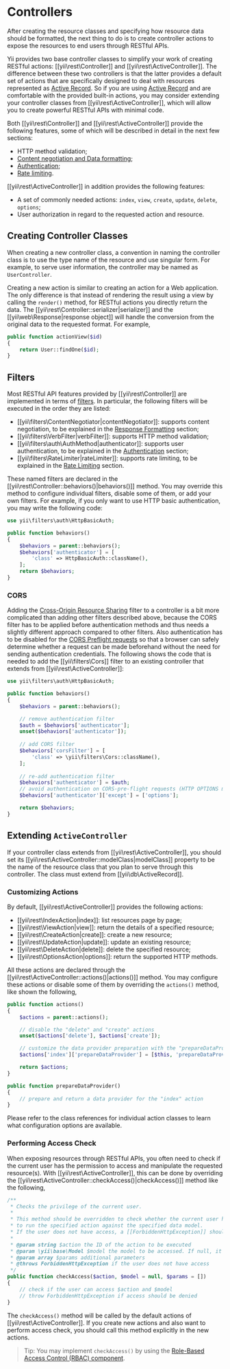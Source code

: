 Controllers
===========

After creating the resource classes and specifying how resource data should be formatted, the next thing
to do is to create controller actions to expose the resources to end users through RESTful APIs.

Yii provides two base controller classes to simplify your work of creating RESTful actions:
[[yii\rest\Controller]] and [[yii\rest\ActiveController]]. The difference between these two controllers
is that the latter provides a default set of actions that are specifically designed to deal with
resources represented as [Active Record](db-active-record.md). So if you are using [Active Record](db-active-record.md)
and are comfortable with the provided built-in actions, you may consider extending your controller classes
from [[yii\rest\ActiveController]], which will allow you to create powerful RESTful APIs with minimal code.

Both [[yii\rest\Controller]] and [[yii\rest\ActiveController]] provide the following features, some of which
will be described in detail in the next few sections:

* HTTP method validation;
* [Content negotiation and Data formatting](rest-response-formatting.md);
* [Authentication](rest-authentication.md);
* [Rate limiting](rest-rate-limiting.md).

[[yii\rest\ActiveController]] in addition provides the following features:

* A set of commonly needed actions: `index`, `view`, `create`, `update`, `delete`, `options`;
* User authorization in regard to the requested action and resource.


## Creating Controller Classes <span id="creating-controller"></span>

When creating a new controller class, a convention in naming the controller class is to use
the type name of the resource and use singular form. For example, to serve user information,
the controller may be named as `UserController`.

Creating a new action is similar to creating an action for a Web application. The only difference
is that instead of rendering the result using a view by calling the `render()` method, for RESTful actions
you directly return the data. The [[yii\rest\Controller::serializer|serializer]] and the
[[yii\web\Response|response object]] will handle the conversion from the original data to the requested
format. For example,

```php
public function actionView($id)
{
    return User::findOne($id);
}
```


## Filters <span id="filters"></span>

Most RESTful API features provided by [[yii\rest\Controller]] are implemented in terms of [filters](structure-filters.md).
In particular, the following filters will be executed in the order they are listed:

* [[yii\filters\ContentNegotiator|contentNegotiator]]: supports content negotiation, to be explained in
  the [Response Formatting](rest-response-formatting.md) section;
* [[yii\filters\VerbFilter|verbFilter]]: supports HTTP method validation;
* [[yii\filters\auth\AuthMethod|authenticator]]: supports user authentication, to be explained in
  the [Authentication](rest-authentication.md) section;
* [[yii\filters\RateLimiter|rateLimiter]]: supports rate limiting, to be explained in
  the [Rate Limiting](rest-rate-limiting.md) section.

These named filters are declared in the [[yii\rest\Controller::behaviors()|behaviors()]] method.
You may override this method to configure individual filters, disable some of them, or add your own filters.
For example, if you only want to use HTTP basic authentication, you may write the following code:

```php
use yii\filters\auth\HttpBasicAuth;

public function behaviors()
{
    $behaviors = parent::behaviors();
    $behaviors['authenticator'] = [
        'class' => HttpBasicAuth::className(),
    ];
    return $behaviors;
}
```

### CORS <span id="cors"></span>

Adding the [Cross-Origin Resource Sharing](structure-filters.md#cors) filter to a controller is a bit more complicated
than adding other filters described above, because the CORS filter has to be applied before authentication methods
and thus needs a slightly different approach compared to other filters. Also authentication has to be disabled for the
[CORS Preflight requests](https://developer.mozilla.org/en-US/docs/Web/HTTP/Access_control_CORS#Preflighted_requests)
so that a browser can safely determine whether a request can be made beforehand without the need for sending
authentication credentials. The following shows the code that is needed to add the [[yii\filters\Cors]] filter
to an existing controller that extends from [[yii\rest\ActiveController]]:

```php
use yii\filters\auth\HttpBasicAuth;

public function behaviors()
{
    $behaviors = parent::behaviors();

    // remove authentication filter
    $auth = $behaviors['authenticator'];
    unset($behaviors['authenticator']);
    
    // add CORS filter
    $behaviors['corsFilter'] = [
        'class' => \yii\filters\Cors::className(),
    ];
    
    // re-add authentication filter
    $behaviors['authenticator'] = $auth;
    // avoid authentication on CORS-pre-flight requests (HTTP OPTIONS method)
    $behaviors['authenticator']['except'] = ['options'];

    return $behaviors;
}
```


## Extending `ActiveController` <span id="extending-active-controller"></span>

If your controller class extends from [[yii\rest\ActiveController]], you should set
its [[yii\rest\ActiveController::modelClass|modelClass]] property to be the name of the resource class
that you plan to serve through this controller. The class must extend from [[yii\db\ActiveRecord]].


### Customizing Actions <span id="customizing-actions"></span>

By default, [[yii\rest\ActiveController]] provides the following actions:

* [[yii\rest\IndexAction|index]]: list resources page by page;
* [[yii\rest\ViewAction|view]]: return the details of a specified resource;
* [[yii\rest\CreateAction|create]]: create a new resource;
* [[yii\rest\UpdateAction|update]]: update an existing resource;
* [[yii\rest\DeleteAction|delete]]: delete the specified resource;
* [[yii\rest\OptionsAction|options]]: return the supported HTTP methods.

All these actions are declared through the [[yii\rest\ActiveController::actions()|actions()]] method.
You may configure these actions or disable some of them by overriding the `actions()` method, like shown the following,

```php
public function actions()
{
    $actions = parent::actions();

    // disable the "delete" and "create" actions
    unset($actions['delete'], $actions['create']);

    // customize the data provider preparation with the "prepareDataProvider()" method
    $actions['index']['prepareDataProvider'] = [$this, 'prepareDataProvider'];

    return $actions;
}

public function prepareDataProvider()
{
    // prepare and return a data provider for the "index" action
}
```

Please refer to the class references for individual action classes to learn what configuration options are available.


### Performing Access Check <span id="performing-access-check"></span>

When exposing resources through RESTful APIs, you often need to check if the current user has the permission
to access and manipulate the requested resource(s). With [[yii\rest\ActiveController]], this can be done
by overriding the [[yii\rest\ActiveController::checkAccess()|checkAccess()]] method like the following,

```php
/**
 * Checks the privilege of the current user.
 *
 * This method should be overridden to check whether the current user has the privilege
 * to run the specified action against the specified data model.
 * If the user does not have access, a [[ForbiddenHttpException]] should be thrown.
 *
 * @param string $action the ID of the action to be executed
 * @param \yii\base\Model $model the model to be accessed. If null, it means no specific model is being accessed.
 * @param array $params additional parameters
 * @throws ForbiddenHttpException if the user does not have access
 */
public function checkAccess($action, $model = null, $params = [])
{
    // check if the user can access $action and $model
    // throw ForbiddenHttpException if access should be denied
}
```

The `checkAccess()` method will be called by the default actions of [[yii\rest\ActiveController]]. If you create
new actions and also want to perform access check, you should call this method explicitly in the new actions.

> Tip: You may implement `checkAccess()` by using the [Role-Based Access Control (RBAC) component](security-authorization.md).
